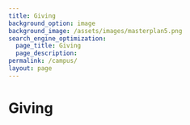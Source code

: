 ```yaml
---
title: Giving
background_option: image
background_image: /assets/images/masterplan5.png
search_engine_optimization:
  page_title: Giving
  page_description: 
permalink: /campus/
layout: page
---
```


# Giving


